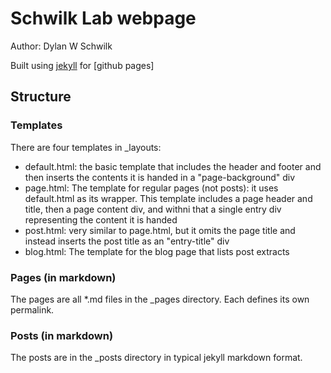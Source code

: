 Schwilk Lab webpage
===================

Author: Dylan W Schwilk

Built using [jekyll][jekyll] for [github pages]

Structure
---------

### Templates ###

There are four templates in _layouts:
- default.html: the basic template that includes the header and footer and then inserts the contents it is handed in a "page-background" div
- page.html: The template for regular pages (not posts): it uses default.html as its wrapper.  This template includes a page header and title, then a page content div, and withni that a single entry div representing the content it is handed
- post.html: very similar to page.html, but it omits the page title and instead inserts the post title as an "entry-title" div
- blog.html: The template for the blog page that lists post extracts

### Pages (in markdown) ###

The pages are all *.md files in the _pages directory.  Each defines its own permalink.

### Posts (in markdown) ###

The posts are in the _posts directory in typical jekyll markdown format.

[jekyll]: http://jekyllrb.com/
[gh-pages]: https://pages.github.com/
